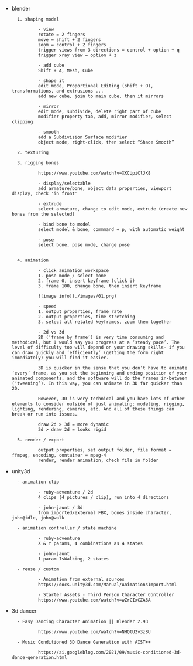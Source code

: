 
- blender

        1. shaping model
        
                - view
                rotate = 2 fingers
                move = shift + 2 fingers
                zoom = control + 2 fingers
                trigger views from 3 directions = control + option + q
                trigger xray view = option + z

                - add cube
                Shift + A, Mesh, Cube
                
                - shape it
                edit mode, Proportional Editing (shift + O), transformations, and extrusions ...
                add new cube, join to main cube, then it mirrors

                - mirror
                edit mode, subdivide, delete right part of cube
                modifier property tab, add, mirror modifier, select clipping
                
                - smooth
                add a Subdivision Surface modifier
                object mode, right-click, then select “Shade Smooth”

        2. texturing

        3. rigging bones

                https://www.youtube.com/watch?v=XKCUpiClJK8
                
                - display/selectable
                add armature/bone, object data properties, viewport display, check 'in front'
                
                - extrude
                select armature, change to edit mode, extrude (create new bones from the selected)
                
                - bind bone to model
                select model & bone, commmand + p, with automatic weight

                - pose
                select bone, pose mode, change pose

                
        4. animation

                - click animation workspace
                1. pose mode / select bone
                2. frame 0, insert keyframe (click i)
                3. frame 100, change bone, then insert keyframe

                ![image info](./images/01.png)

                - speed
                1. output properties, frame rate
                2. output properties, time stretching
                3. select all related keyframes, zoom them together

                - 2d vs 3d
                2D (‘frame by frame’) is very time consuming and methodical, but I would say you progress at a ‘steady pace’. The level of difficulty too will depend on your drawing skills- if you can draw quickly and ‘efficiently’ (getting the form right immediately) you will find it easier.

                3D is quicker in the sense that you don’t have to animate ‘every’ frame, as you set the beginning and ending position of your animated components, and the software will do the frames in-between (‘tweening’). In this way, you can animate in 3D far quicker than 2D.

                However, 3D is very technical and you have lots of other elements to consider outside of just animating: modeling, rigging, lighting, rendering, cameras, etc. And all of these things can break or run into issues…

                draw 2d > 3d = more dynamic
                3d > draw 2d = looks rigid

        5. render / export

                output properties, set output folder, file format = ffmpeg, encoding, container = mpeg-4
                render, render animation, check file in folder

- unity3d

        - animation clip
        
                - ruby-adventure / 2d
                4 clips (4 pictures / clip), run into 4 directions

                - john-jaunt / 3d
                from imported/external FBX, bones inside character, john@idle, john@walk

        - animation controller / state machine
        
                - ruby-adventure
                X & Y params, 4 combinations as 4 states

                - john-jaunt
                1 param IsWalking, 2 states

        - reuse / custom

                - Animation from external sources
                https://docs.unity3d.com/Manual/AnimationsImport.html
        
                - Starter Assets - Third Person Character Controller
                https://www.youtube.com/watch?v=wZrCIxCZA6A


- 3d dancer

        - Easy Dancing Character Animation || Blender 2.93
        
                https://www.youtube.com/watch?v=NHQtU2v3zBU

        - Music Conditioned 3D Dance Generation with AIST++
        
                https://ai.googleblog.com/2021/09/music-conditioned-3d-dance-generation.html



        










